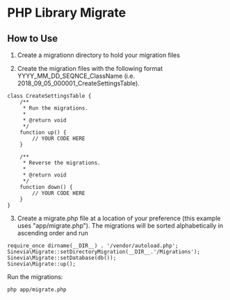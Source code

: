 # PHP Library Migrate #

## How to Use ##

1. Create a migrationn directory to hold your migration files

2. Create the migration files with the following format YYYY_MM_DD_SEQNCE_ClassName (i.e. 2018_09_05_000001_CreateSettingsTable).

```
class CreateSettingsTable {
    /**
     * Run the migrations.
     *
     * @return void
     */
    function up() {
        // YOUR CODE HERE
    }
    
    /**
     * Reverse the migrations.
     *
     * @return void
     */
    function down() {
        // YOUR CODE HERE
    }
}
```

3. Create a migrate.php file at a location of your preference (this example uses "app/migrate.php").
The migrations will be sorted alphabetically in ascending order and run

```
require_once dirname(__DIR__) . '/vendor/autoload.php';
Sinevia\Migrate::setDirectoryMigration(__DIR__.'/Migrations');
Sinevia\Migrate::setDatabase(db());
Sinevia\Migrate::up();
```
Run the migrations:

```
php app/migrate.php
```
